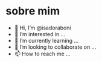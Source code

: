 #  sobre mim 
- 👋 Hi, I’m @isadoraboni
- 👀 I’m interested in ...
- 🌱 I’m currently learning ...
- 💞️ I’m looking to collaborate on ...
- 📫 How to reach me ...

<!---
isadoraboni/isadoraboni is a ✨ special ✨ repository because its `README.md` (this file) appears on your GitHub profile.
You can click the Preview link to take a look at your changes.
--->
